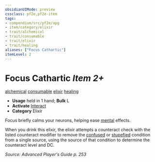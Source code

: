 ```yaml
---
obsidianUIMode: preview
cssclass: pf2e,pf2e-item
tags:
- compendium/src/pf2e/apg
- item/category/elixir
- trait/alchemical
- trait/consumable
- trait/elixir
- trait/healing
aliases: ["Focus Cathartic"]
itemLevel: 2
---
```

# Focus Cathartic *Item 2+*  
[alchemical](../../../rules/traits/alchemical.md)  [consumable](../../../rules/traits/consumable.md)  [elixir](../../../rules/traits/elixir.md)  [healing](../../../rules/traits/healing.md)  

- **Usage** held in 1 hand; **Bulk** L
- **Activate** [Interact](../../../rules/actions/interact.md)
- **Category** Elixir

Focus briefly calms your neurons, helping ease [mental](../../../rules/traits/mental.md) effects.

When you drink this elixir, the elixir attempts a counteract check with the listed counteract modifier to remove the [confused](../../../rules/conditions.md#Confused) or [stupefied](../../../rules/conditions.md#Stupefied) condition from a single source, using the source of that condition to determine the counteract level and DC.

*Source: Advanced Player's Guide p. 253*
